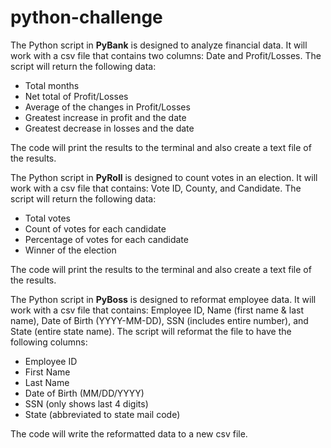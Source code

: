 # python-challenge
The Python script in **PyBank** is designed to analyze financial data.  It will work with a csv file that contains two columns: Date and Profit/Losses.  The script will return the following data:
* Total months
* Net total of Profit/Losses
* Average of the changes in Profit/Losses
* Greatest increase in profit and the date
* Greatest decrease in losses and the date

The code will print the results to the terminal and also create a text file of the results.


The Python script in **PyRoll** is designed to count votes in an election.  It will work with a csv file that contains: Vote ID, County, and Candidate.  The script will return the following data:
* Total votes
* Count of votes for each candidate
* Percentage of votes for each candidate
* Winner of the election

The code will print the results to the terminal and also create a text file of the results.


The Python script in **PyBoss** is designed to reformat employee data.  It will work with a csv file that contains: Employee ID, Name (first name & last name), Date of Birth (YYYY-MM-DD), SSN (includes entire number), and State (entire state name).  The script will reformat the file to have the following columns:
* Employee ID
* First Name
* Last Name
* Date of Birth (MM/DD/YYYY)
* SSN (only shows last 4 digits)
* State (abbreviated to state mail code)

The code will write the reformatted data to a new csv file.

